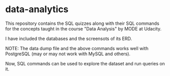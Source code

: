 # data-analytics


This repository contains the SQL quizzes along with their SQL commands for the concepts taught in the course "Data Analysis" by MODE at Udacity.

I have included the databases and the screensots of its ERD.

NOTE: The data dump file and the above commands works well with PostgreSQL (may or may not work with MySQL and others).

Now, SQL commands can be used to explore the dataset and run queries on it.
